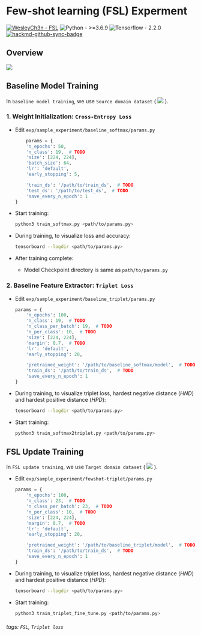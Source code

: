 # Few-shot learning (FSL) Experment

[![WesleyCh3n - FSL](https://img.shields.io/badge/WesleyCh3n-FSL-2ea44f?logo=github)](https://github.com/WesleyCh3n/FSL)
![Python - >=3.6.9](https://img.shields.io/badge/Python->=3.6.9-informational?logo=Python) 
![Tensorflow - 2.2.0](https://img.shields.io/badge/Tensorflow-2.2.0-informational?logo=Tensorflow) 
[![hackmd-github-sync-badge](https://hackmd.io/ct3mDHTJR2CLHUrys-jv2A/badge)](https://hackmd.io/ct3mDHTJR2CLHUrys-jv2A)


## Overview


![](https://raw.githubusercontent.com/WesleyCh3n/MobileNetv2-CowFace-Extractor/main/img/flowchart.svg)


## Baseline Model Training

In `baseline model training`, we use `Source domain dataset` (
<img src="https://render.githubusercontent.com/render/math?math=D_s">
).

### 1. Weight Initialization: `Cross-Entropy Loss`

- Edit `exp/sample_experiment/baseline_softmax/params.py`

    ```python
        params = {
        'n_epochs': 50,
        'n_class': 19,  # TODO
        'size': [224, 224],
        'batch_size': 64,
        'lr': 'default',
        'early_stopping': 5,

        'train_ds': '/path/to/train_ds',  # TODO
        'test_ds': '/path/to/test_ds',  # TODO
        'save_every_n_epoch': 1
    }
    ```

- Start training:

    ```bash
    python3 train_softmax.py <path/to/params.py>
    ```

- During training, to visualize loss and accuracy:

    ```bash
    tensorboard --logdir <path/to/params.py>
    ```


- After training complete:
    - Model Checkpoint directory is same as `path/to/params.py`

### 2. Baseline Feature Extractor: `Triplet Loss`

- Edit `exp/sample_experiment/baseline_triplet/params.py`

    ```python
    params = {
        'n_epochs': 100,
        'n_class': 19,  # TODO
        'n_class_per_batch': 19,  # TODO
        'n_per_class': 10,  # TODO
        'size': [224, 224],
        'margin': 0.7,  # TODO
        'lr': 'default',
        'early_stopping': 20,

        'pretrained_weight': '/path/to/baseline_softmax/model',  # TODO
        'train_ds': '/path/to/train_ds',  # TODO
        'save_every_n_epoch': 1
    }
    ```

- During training, to visualize triplet loss, hardest negative distance (*HND*) and hardest positive distance (*HPD*):

    ```bash
    tensorboard --logdir <path/to/params.py>
    ```
    
- Start training:

    ```bash
    python3 train_softmax2triplet.py <path/to/params.py>
    ```
    
## FSL Update Training

In `FSL update training`, we use `Target domain dataset` (
<img src="https://render.githubusercontent.com/render/math?math=D_t">
).

- Edit `exp/sample_experiment/fewshot-triplet/params.py`

    ```python
    params = {
        'n_epochs': 100,
        'n_class': 23,  # TODO
        'n_class_per_batch': 23,  # TODO
        'n_per_class': 10,  # TODO
        'size': [224, 224],
        'margin': 0.7,  # TODO
        'lr': 'default',
        'early_stopping': 20,

        'pretrained_weight': '/path/to/baseline_triplet/model',  # TODO
        'train_ds': '/path/to/train_ds',  # TODO
        'save_every_n_epoch': 1
    }
    ```

- During training, to visualize triplet loss, hardest negative distance (*HND*) and hardest positive distance (*HPD*):

    ```bash
    tensorboard --logdir <path/to/params.py>
    ```
    
- Start training:

    ```bash
    python3 train_triplet_fine_tune.py <path/to/params.py>
    ```
###### tags: `FSL`, `Triplet loss`